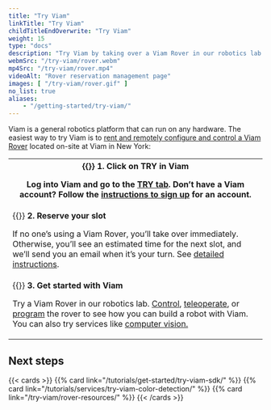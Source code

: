 ```yaml
---
title: "Try Viam"
linkTitle: "Try Viam"
childTitleEndOverwrite: "Try Viam"
weight: 15
type: "docs"
description: "Try Viam by taking over a Viam Rover in our robotics lab."
webmSrc: "/try-viam/rover.webm"
mp4Src: "/try-viam/rover.mp4"
videoAlt: "Rover reservation management page"
images: [ "/try-viam/rover.gif" ]
no_list: true
aliases:
    - "/getting-started/try-viam/"
---
```


Viam is a general robotics platform that can run on any hardware.
The easiest way to try Viam is to [rent and remotely configure and control a Viam Rover](https://app.viam.com/try) located on-site at Viam in New York:

<table>
  <tr>
    <th>{{<imgproc src="/try-viam/try-viam-1.svg" class="fill alignright" style="max-width: 300px" declaredimensions=true alt="ALT">}}
      <b>1. Click on TRY in Viam</b>
      <p>Log into Viam and go to the <a href="https://app.viam.com/try">TRY tab</a>. Don’t have a Viam account? Follow the <a href="/manage/#create-account-and-log-in">instructions to sign up</a> for an account.</p>
    </th>
  </tr>
  <tr>
    <td>{{<imgproc src="/try-viam/try-viam-2.svg" class="fill alignleft" style="max-width: 300px" declaredimensions=true alt="ALT">}}
      <b>2. Reserve your slot</b>
      <p>If no one’s using a Viam Rover, you’ll take over immediately.
Otherwise, you’ll see an estimated time for the next slot, and we’ll send you an email when it’s your turn.
See <a href="/try-viam/reserve-a-rover/">detailed instructions</a>.</p>
    </td>
  </tr>
  <tr>
    <td>{{<imgproc src="/try-viam/try-viam-3.svg" class="fill alignright" style="max-width: 300px" declaredimensions=true alt="ALT">}}
      <b>3. Get started with Viam</b>
      <p>Try a Viam Rover in our robotics lab. <a href="/try-viam/try-viam-tutorial/">Control</a>, <a href="/try-viam/try-viam-tutorial/#base-control">teleoperate</a>, or <a href="/try-viam/tutorials/">program</a> the rover to see how you can build a robot with Viam. You can also try services like <a href="/tutorials/services/try-viam-color-detection/">computer vision.</a></p>
    </td>
  </tr>
</table>

## Next steps

{{< cards >}}
  {{% card link="/tutorials/get-started/try-viam-sdk/" %}}
  {{% card link="/tutorials/services/try-viam-color-detection/" %}}
  {{% card link="/try-viam/rover-resources/" %}}
{{< /cards >}}

